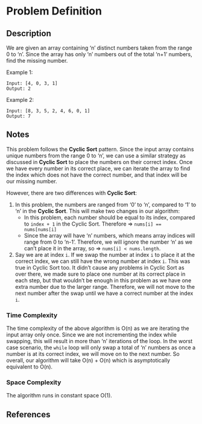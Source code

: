 # Problem Definition

## Description

We are given an array containing ‘n’ distinct numbers taken from the range 0 to ‘n’. Since the array has only ‘n’ numbers out of the total ‘n+1’ numbers, find the missing number.

Example 1:

```plaintext
Input: [4, 0, 3, 1]
Output: 2
```

Example 2:

```plaintext
Input: [8, 3, 5, 2, 4, 6, 0, 1]
Output: 7
```

## Notes

This problem follows the **Cyclic Sort** pattern. Since the input array contains unique numbers from the range 0 to ‘n’, we can use a similar strategy as discussed in **Cyclic Sort** to place the numbers on their correct index. Once we have every number in its correct place, we can iterate the array to find the index which does not have the correct number, and that index will be our missing number.

However, there are two differences with **Cyclic Sort**:

1. In this problem, the numbers are ranged from ‘0’ to ‘n’, compared to ‘1’ to ‘n’ in the **Cyclic Sort**. This will make two changes in our algorithm:
   - In this problem, each number should be equal to its index, compared to `index + 1` in the Cyclic Sort. Therefore => `nums[i] == nums[nums[i]`
   - Since the array will have ‘n’ numbers, which means array indices will range from 0 to ‘n-1’. Therefore, we will ignore the number ‘n’ as we can’t place it in the array, so => `nums[i] < nums.length`.
2. Say we are at index `i`. If we swap the number at index `i` to place it at the correct index, we can still have the wrong number at index `i`. This was true in Cyclic Sort too. It didn’t cause any problems in Cyclic Sort as over there, we made sure to place one number at its correct place in each step, but that wouldn’t be enough in this problem as we have one extra number due to the larger range. Therefore, we will not move to the next number after the swap until we have a correct number at the index `i`.

### Time Complexity

The time complexity of the above algorithm is O(n) as we are iterating the input array only once. Since we are not incrementing the index while swapping, this will result in more than ‘n’ iterations of the loop. In the worst case scenario, the `while` loop will only swap a total of ‘n’ numbers as once a number is at its correct index, we will move on to the next number. So overall, our algorithm will take O(n) + O(n) which is asymptotically equivalent to O(n).

### Space Complexity

The algorithm runs in constant space O(1).

## References
